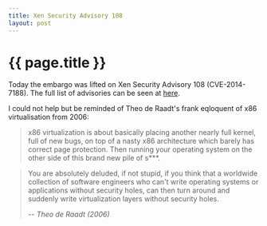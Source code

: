 ```yaml
---
title: Xen Security Advisory 108
layout: post
---
```


{{ page.title }}
================

Today the embargo was lifted on Xen Security Advisory 108 (CVE-2014-7188). The full list of advisories can be seen at [here](http://xenbits.xen.org/xsa/).

I could not help but be reminded of Theo de Raadt's frank eqloquent of x86 virtualisation from 2006:

> x86 virtualization is about basically placing another nearly full
> kernel, full of new bugs, on top of a nasty x86 architecture which
> barely has correct page protection.  Then running your operating
> system on the other side of this brand new pile of s***.

> You are absolutely deluded, if not stupid, if you think that a
> worldwide collection of software engineers who can't write operating
> systems or applications without security holes, can then turn around
> and suddenly write virtualization layers without security holes.
>
> -- <cite>Theo de Raadt (2006)</cite>


